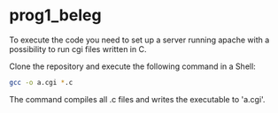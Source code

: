 # prog1_beleg
To execute the code you need to set up a server running apache with a possibility to run cgi files written in C.

Clone the repository and execute the following command in a Shell:

  ```bash
  gcc -o a.cgi *.c
  ```
  
The command compiles all .c files and writes the executable to 'a.cgi'.
